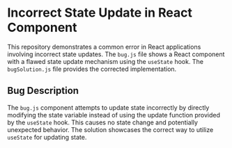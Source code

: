 # Incorrect State Update in React Component

This repository demonstrates a common error in React applications involving incorrect state updates. The `bug.js` file shows a React component with a flawed state update mechanism using the `useState` hook. The `bugSolution.js` file provides the corrected implementation.

## Bug Description
The `bug.js` component attempts to update state incorrectly by directly modifying the state variable instead of using the update function provided by the `useState` hook. This causes no state change and potentially unexpected behavior. The solution showcases the correct way to utilize `useState` for updating state.